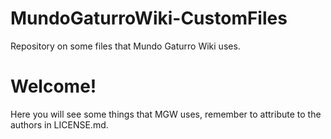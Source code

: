 # MundoGaturroWiki-CustomFiles
Repository on some files that Mundo Gaturro Wiki uses.
# Welcome!
Here you will see some things that MGW uses, remember to attribute to the authors in LICENSE.md.
